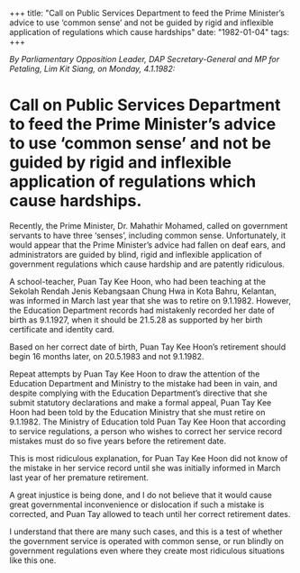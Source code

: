 +++ 
title: "Call on Public Services Department to feed the Prime Minister’s advice to use ‘common sense’ and not be guided by rigid and inflexible application of regulations which cause hardships"
date: "1982-01-04"
tags:
+++

_By Parliamentary Opposition Leader, DAP Secretary-General and MP for Petaling, Lim Kit Siang, on Monday, 4.1.1982:_

# Call on Public Services Department to feed the Prime Minister’s advice to use ‘common sense’ and not be guided by rigid and inflexible application of regulations which cause hardships.										
Recently, the Prime Minister, Dr. Mahathir Mohamed, called on government servants to have three ‘senses’, including common sense. Unfortunately, it would appear that the Prime Minister’s advice had fallen on deaf ears, and administrators are guided by blind, rigid and inflexible application of government regulations which cause hardship and are patently ridiculous.</u>

A school-teacher, Puan Tay Kee Hoon, who had been teaching at the Sekolah Rendah Jenis Kebangsaan Chung Hwa in Kota Bahru, Kelantan, was informed in March last year that she was to retire on 9.1.1982. However, the Education Department records had mistakenly recorded her date of birth as 9.1.1927, when it should be 21.5.28 as supported by her birth certificate and identity card.

Based on her correct date of birth, Puan Tay Kee Hoon’s retirement should begin 16 months later, on 20.5.1983 and not 9.1.1982.

Repeat attempts by Puan Tay Kee Hoon to draw the attention of the Education Department and Ministry to the mistake had been in vain, and despite complying with the Education Department’s directive that she submit statutory declarations and make a formal appeal, Puan Tay Kee Hoon had been told by the Education Ministry that she must retire on 9.1.1982. The Ministry of Education told Puan Tay Kee Hoon that according to service regulations, a person who wishes to correct her service record mistakes must do so five years before the retirement date.

This is most ridiculous explanation, for Puan Tay Kee Hoon did not know of the mistake in her service record until she was initially informed in March last year of her premature retirement.

A great injustice is being done, and I do not believe that it would cause great governmental inconvenience or dislocation if such a mistake is corrected, and Puan Tay allowed to teach until her correct retirement dates.

I understand that there are many such cases, and this is a test of whether the government service is operated with common sense, or run blindly on government regulations even where they create most ridiculous situations like this one.
 
